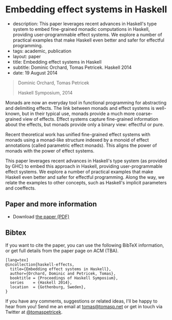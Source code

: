 # Embedding effect systems in Haskell

 - description: This paper leverages recent advances in Haskell's type system
    to embed fine-grained monadic computations in Haskell, providing
    user-programmable effect systems. We explore a number of practical
    examples that make Haskell even better and safer for effectful
    programming.
 - tags: academic, publication
 - layout: paper
 - title: Embedding effect systems in Haskell
 - subtitle: Dominic Orchard, Tomas Petricek. Haskell 2014
 - date: 19 August 2014

> Dominic Orchard, Tomas Petricek
>
> Haskell Symposium, 2014

Monads are now an everyday tool in functional programming for
abstracting and delimiting effects. The link between monads and
effect systems is well-known, but in their typical use, monads provide
a much more coarse-grained view of effects. Effect systems
capture fine-grained information about the effects, but monads provide
only a binary view: effectful or pure.

Recent theoretical work has unified fine-grained effect systems
with monads using a monad-like structure indexed by a monoid of
effect annotations (called parametric effect monads). This aligns
the power of monads with the power of effect systems.

This paper leverages recent advances in Haskell's type system
(as provided by GHC) to embed this approach in Haskell, providing
user-programmable effect systems. We explore a number of practical
examples that make Haskell even better and safer for effectful
programming. Along the way, we relate the examples to other concepts,
such as Haskell's implicit parameters and coeffects.

## Paper and more information

 - Download [the paper (PDF)](haskell-effects.pdf)

## <a id="cite">Bibtex</a>
If you want to cite the paper, you can use the following BibTeX information, or
get full details from the paper page on ACM (TBA).

    [lang=tex]
    @incollection{haskell-effects,
      title={Embedding effect systems in Haskell},
      author={Orchard, Dominic and Petricek, Tomas},
      booktitle = {Proceedings of Haskell Symposium},
      series    = {Haskell 2014},
      location  = {Gothenburg, Sweden},
    }    

If you have any comments, suggestions or related ideas, I'll be happy to
hear from you! Send me an email at [tomas@tomasp.net](mailto:tomas@tomasp.net)
or get in touch via Twitter at [@tomaspetricek](http://twitter.com/tomaspetricek).
